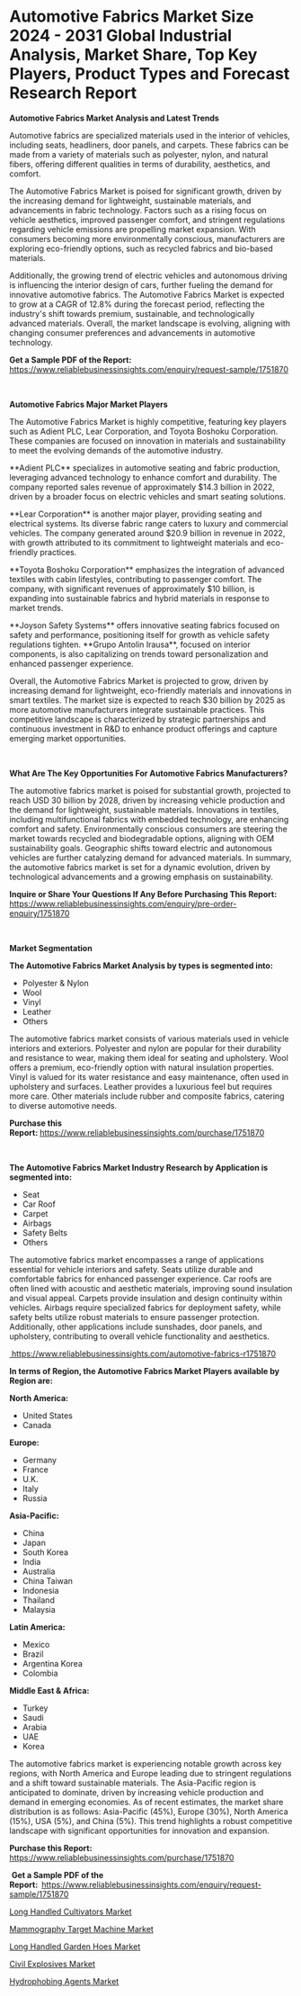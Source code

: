 <p><h1>Automotive Fabrics Market Size 2024 - 2031 Global Industrial Analysis, Market Share, Top Key Players, Product Types and Forecast Research Report</h1></p><p><strong>Automotive Fabrics Market Analysis and Latest Trends</strong></p>
<p><p>Automotive fabrics are specialized materials used in the interior of vehicles, including seats, headliners, door panels, and carpets. These fabrics can be made from a variety of materials such as polyester, nylon, and natural fibers, offering different qualities in terms of durability, aesthetics, and comfort. </p><p>The Automotive Fabrics Market is poised for significant growth, driven by the increasing demand for lightweight, sustainable materials, and advancements in fabric technology. Factors such as a rising focus on vehicle aesthetics, improved passenger comfort, and stringent regulations regarding vehicle emissions are propelling market expansion. With consumers becoming more environmentally conscious, manufacturers are exploring eco-friendly options, such as recycled fabrics and bio-based materials.</p><p>Additionally, the growing trend of electric vehicles and autonomous driving is influencing the interior design of cars, further fueling the demand for innovative automotive fabrics. The Automotive Fabrics Market is expected to grow at a CAGR of 12.8% during the forecast period, reflecting the industry's shift towards premium, sustainable, and technologically advanced materials. Overall, the market landscape is evolving, aligning with changing consumer preferences and advancements in automotive technology.</p></p>
<p><strong>Get a Sample PDF of the Report:&nbsp;</strong> <a href="https://www.reliablebusinessinsights.com/enquiry/request-sample/1751870?utm_campaign=39&utm_medium=2&utm_source=Github&utm_content=ia&utm_term=11112024&utm_id=automotive-fabrics">https://www.reliablebusinessinsights.com/enquiry/request-sample/1751870</a></p>
<p>&nbsp;</p>
<p><strong>Automotive Fabrics Major Market Players</strong></p>
<p><p>The Automotive Fabrics Market is highly competitive, featuring key players such as Adient PLC, Lear Corporation, and Toyota Boshoku Corporation. These companies are focused on innovation in materials and sustainability to meet the evolving demands of the automotive industry.</p><p>**Adient PLC** specializes in automotive seating and fabric production, leveraging advanced technology to enhance comfort and durability. The company reported sales revenue of approximately $14.3 billion in 2022, driven by a broader focus on electric vehicles and smart seating solutions.</p><p>**Lear Corporation** is another major player, providing seating and electrical systems. Its diverse fabric range caters to luxury and commercial vehicles. The company generated around $20.9 billion in revenue in 2022, with growth attributed to its commitment to lightweight materials and eco-friendly practices.</p><p>**Toyota Boshoku Corporation** emphasizes the integration of advanced textiles with cabin lifestyles, contributing to passenger comfort. The company, with significant revenues of approximately $10 billion, is expanding into sustainable fabrics and hybrid materials in response to market trends.</p><p>**Joyson Safety Systems** offers innovative seating fabrics focused on safety and performance, positioning itself for growth as vehicle safety regulations tighten. **Grupo Antolin Irausa**, focused on interior components, is also capitalizing on trends toward personalization and enhanced passenger experience.</p><p>Overall, the Automotive Fabrics Market is projected to grow, driven by increasing demand for lightweight, eco-friendly materials and innovations in smart textiles. The market size is expected to reach $30 billion by 2025 as more automotive manufacturers integrate sustainable practices. This competitive landscape is characterized by strategic partnerships and continuous investment in R&D to enhance product offerings and capture emerging market opportunities.</p></p>
<p>&nbsp;</p>
<p><strong>What Are The Key Opportunities For Automotive Fabrics Manufacturers?</strong></p>
<p><p>The automotive fabrics market is poised for substantial growth, projected to reach USD 30 billion by 2028, driven by increasing vehicle production and the demand for lightweight, sustainable materials. Innovations in textiles, including multifunctional fabrics with embedded technology, are enhancing comfort and safety. Environmentally conscious consumers are steering the market towards recycled and biodegradable options, aligning with OEM sustainability goals. Geographic shifts toward electric and autonomous vehicles are further catalyzing demand for advanced materials. In summary, the automotive fabrics market is set for a dynamic evolution, driven by technological advancements and a growing emphasis on sustainability.</p></p>
<p><strong>Inquire or Share Your Questions If Any Before Purchasing This Report:</strong> <a href="https://www.reliablebusinessinsights.com/enquiry/pre-order-enquiry/1751870?utm_campaign=39&utm_medium=2&utm_source=Github&utm_content=ia&utm_term=11112024&utm_id=automotive-fabrics">https://www.reliablebusinessinsights.com/enquiry/pre-order-enquiry/1751870</a></p>
<p>&nbsp;</p>
<p><strong>Market Segmentation</strong></p>
<p><strong>The Automotive Fabrics Market Analysis by types is segmented into:</strong></p>
<p><ul><li>Polyester & Nylon</li><li>Wool</li><li>Vinyl</li><li>Leather</li><li>Others</li></ul></p>
<p><p>The automotive fabrics market consists of various materials used in vehicle interiors and exteriors. Polyester and nylon are popular for their durability and resistance to wear, making them ideal for seating and upholstery. Wool offers a premium, eco-friendly option with natural insulation properties. Vinyl is valued for its water resistance and easy maintenance, often used in upholstery and surfaces. Leather provides a luxurious feel but requires more care. Other materials include rubber and composite fabrics, catering to diverse automotive needs.</p></p>
<p><strong>Purchase this Report:&nbsp;</strong><a href="https://www.reliablebusinessinsights.com/purchase/1751870?utm_campaign=39&utm_medium=2&utm_source=Github&utm_content=ia&utm_term=11112024&utm_id=automotive-fabrics">https://www.reliablebusinessinsights.com/purchase/1751870</a></p>
<p>&nbsp;</p>
<p><strong>The Automotive Fabrics Market Industry Research by Application is segmented into:</strong></p>
<p><ul><li>Seat</li><li>Car Roof</li><li>Carpet</li><li>Airbags</li><li>Safety Belts</li><li>Others</li></ul></p>
<p><p>The automotive fabrics market encompasses a range of applications essential for vehicle interiors and safety. Seats utilize durable and comfortable fabrics for enhanced passenger experience. Car roofs are often lined with acoustic and aesthetic materials, improving sound insulation and visual appeal. Carpets provide insulation and design continuity within vehicles. Airbags require specialized fabrics for deployment safety, while safety belts utilize robust materials to ensure passenger protection. Additionally, other applications include sunshades, door panels, and upholstery, contributing to overall vehicle functionality and aesthetics.</p></p>
<p><a href="https://www.reliablebusinessinsights.com/automotive-fabrics-r1751870?utm_campaign=39&utm_medium=2&utm_source=Github&utm_content=ia&utm_term=11112024&utm_id=automotive-fabrics">&nbsp;https://www.reliablebusinessinsights.com/automotive-fabrics-r1751870</a></p>
<p><strong>In terms of Region, the Automotive Fabrics Market Players available by Region are:</strong></p>
<p>
    <p> <strong> North America: </strong>
        <ul>
            <li>United States</li>
            <li>Canada</li>
        </ul>
        </p> 
    <p> <strong> Europe: </strong>
        <ul>
            <li>Germany</li>
            <li>France</li>
            <li>U.K.</li>
            <li>Italy</li>
            <li>Russia</li>
        </ul>
        </p> 
    <p> <strong> Asia-Pacific: </strong>
        <ul>
            <li>China</li>
            <li>Japan</li>
            <li>South Korea</li>
            <li>India</li>
            <li>Australia</li>
            <li>China Taiwan</li>
            <li>Indonesia</li>
            <li>Thailand</li>
            <li>Malaysia</li>
        </ul>
        </p> 
    <p> <strong> Latin America: </strong>
        <ul>
            <li>Mexico</li>
            <li>Brazil</li>
            <li>Argentina Korea</li>
            <li>Colombia</li>
        </ul>
        </p> 
    <p> <strong> Middle East & Africa: </strong>
        <ul>
            <li>Turkey</li>
            <li>Saudi</li>
            <li>Arabia</li>
            <li>UAE</li>
            <li>Korea</li>
        </ul>
    </p>
    </p>
<p><p>The automotive fabrics market is experiencing notable growth across key regions, with North America and Europe leading due to stringent regulations and a shift toward sustainable materials. The Asia-Pacific region is anticipated to dominate, driven by increasing vehicle production and demand in emerging economies. As of recent estimates, the market share distribution is as follows: Asia-Pacific (45%), Europe (30%), North America (15%), USA (5%), and China (5%). This trend highlights a robust competitive landscape with significant opportunities for innovation and expansion.</p></p>
<p><strong>Purchase this Report: </strong><a href="https://www.reliablebusinessinsights.com/purchase/1751870?utm_campaign=39&utm_medium=2&utm_source=Github&utm_content=ia&utm_term=11112024&utm_id=automotive-fabrics">https://www.reliablebusinessinsights.com/purchase/1751870</a></p>
<p>&nbsp;<strong>Get a Sample PDF of the Report:&nbsp;&nbsp;</strong><a href="https://www.reliablebusinessinsights.com/enquiry/request-sample/1751870?utm_campaign=39&utm_medium=2&utm_source=Github&utm_content=ia&utm_term=11112024&utm_id=automotive-fabrics">https://www.reliablebusinessinsights.com/enquiry/request-sample/1751870</a></p>
<p><strong></strong></p>
<p><p><a href="https://www.linkedin.com/pulse/long-handled-cultivators-market-report-product-type-end-use-7dmze?utm_campaign=39&utm_medium=2&utm_source=Github&utm_content=ia&utm_term=11112024&utm_id=automotive-fabrics">Long Handled Cultivators Market</a></p><p><a href="https://issuu.com/reportprime-2/docs/mammography-target-machine-market-s_473664444a9882?utm_campaign=39&utm_medium=2&utm_source=Github&utm_content=ia&utm_term=11112024&utm_id=automotive-fabrics">Mammography Target Machine Market</a></p><p><a href="https://www.linkedin.com/pulse/global-long-handled-garden-hoes-market-pulse-trends-growth-analysis-rf5zf?utm_campaign=39&utm_medium=2&utm_source=Github&utm_content=ia&utm_term=11112024&utm_id=automotive-fabrics">Long Handled Garden Hoes Market</a></p><p><a href="https://github.com/elseludvikoh/Market-Research-Report-List-1/blob/main/civil-explosives-market.md?utm_campaign=39&utm_medium=2&utm_source=Github&utm_content=ia&utm_term=11112024&utm_id=automotive-fabrics">Civil Explosives Market</a></p><p><a href="https://github.com/ibbiechinotit/Market-Research-Report-List-1/blob/main/hydrophobing-agents-market.md?utm_campaign=39&utm_medium=2&utm_source=Github&utm_content=ia&utm_term=11112024&utm_id=automotive-fabrics">Hydrophobing Agents Market</a></p></p>